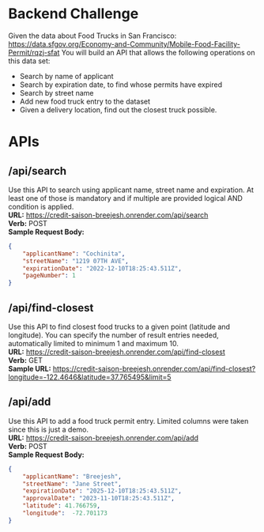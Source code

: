 # Backend Challenge
Given the data about Food Trucks in San Francisco: https://data.sfgov.org/Economy-and-Community/Mobile-Food-Facility-Permit/rqzj-sfat
You will build an API that allows the following operations on this data set:
- Search by name of applicant
- Search by expiration date, to find whose permits have expired
- Search by street name
- Add new food truck entry to the dataset
- Given a delivery location, find out the closest truck possible.

# APIs
## /api/search
Use this API to search using applicant name, street name and expiration. At least one of those is mandatory and if multiple are provided logical AND condition is applied.<br />
**URL:** https://credit-saison-breejesh.onrender.com/api/search <br/>
**Verb:** POST<br />
**Sample Request Body:**
```json
{
    "applicantName": "Cochinita",
    "streetName": "1219 07TH AVE",
    "expirationDate": "2022-12-10T18:25:43.511Z",
    "pageNumber": 1
}
```
## /api/find-closest
Use this API to find closest food trucks to a given point (latitude and longitude). You can specify the number of result entries needed, automatically limited to minimum 1 and maximum 10.<br />
**URL:** https://credit-saison-breejesh.onrender.com/api/find-closest </br>
**Verb:** GET<br />
**Sample URL:** https://credit-saison-breejesh.onrender.com/api/find-closest?longitude=-122.4646&latitude=37.765495&limit=5<br/>

## /api/add
Use this API to add a food truck permit entry. Limited columns were taken since this is just a demo.<br/>
**URL:** https://credit-saison-breejesh.onrender.com/api/add <br/>
**Verb:** POST<br/>
**Sample Request Body:**
```json
{
    "applicantName": "Breejesh",
    "streetName": "Jane Street",
    "expirationDate": "2025-12-10T18:25:43.511Z",
    "approvalDate": "2023-11-10T18:25:43.511Z",
    "latitude": 41.766759,
    "longitude":  -72.701173
}
```

